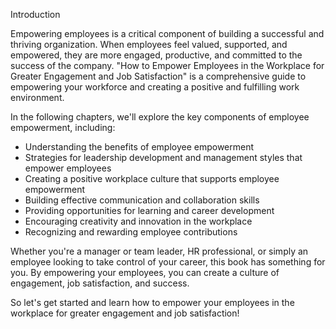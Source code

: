 Introduction

Empowering employees is a critical component of building a successful and thriving organization. When employees feel valued, supported, and empowered, they are more engaged, productive, and committed to the success of the company. "How to Empower Employees in the Workplace for Greater Engagement and Job Satisfaction" is a comprehensive guide to empowering your workforce and creating a positive and fulfilling work environment.

In the following chapters, we'll explore the key components of employee empowerment, including:

* Understanding the benefits of employee empowerment
* Strategies for leadership development and management styles that empower employees
* Creating a positive workplace culture that supports employee empowerment
* Building effective communication and collaboration skills
* Providing opportunities for learning and career development
* Encouraging creativity and innovation in the workplace
* Recognizing and rewarding employee contributions

Whether you're a manager or team leader, HR professional, or simply an employee looking to take control of your career, this book has something for you. By empowering your employees, you can create a culture of engagement, job satisfaction, and success.

So let's get started and learn how to empower your employees in the workplace for greater engagement and job satisfaction!

